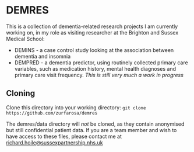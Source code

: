 # DEMRES
This is a collection of dementia-related research projects I am currently working on, in my role as visiting researcher at the Brighton and Sussex Medical School:
* DEMINS - a case control study looking at the association between dementia and insomnia
* DEMPRED - a dementia predictor, using routinely collected primary care variables, such as medication history, mental health diagnoses and primary care visit frequency. *This is still very much a work in progress*

## Cloning
Clone this directory into your working directory:
`git clone https://github.com/zurfarosa/demres`

The demres/data directory will *not* be cloned, as they contain anonymised but still confidential patient data. If you are a team member and wish to have access to these files, please contact me at richard.hoile@sussexpartnership.nhs.uk


